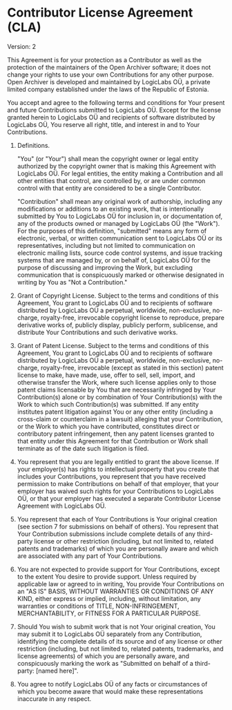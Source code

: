 # Contributor License Agreement (CLA)

Version: 2

This Agreement is for your protection as a Contributor as well as the protection of the maintainers of the Open Archiver software; it does not change your rights to use your own Contributions for any other purpose. Open Archiver is developed and maintained by LogicLabs OÜ, a private limited company established under the laws of the Republic of Estonia.

You accept and agree to the following terms and conditions for Your present and future Contributions submitted to LogicLabs OÜ. Except for the license granted herein to LogicLabs OÜ and recipients of software distributed by LogicLabs OÜ, You reserve all right, title, and interest in and to Your Contributions.

1. Definitions.

    "You" (or "Your") shall mean the copyright owner or legal entity authorized by the copyright owner that is making this Agreement with LogicLabs OÜ. For legal entities, the entity making a Contribution and all other entities that control, are controlled by, or are under common control with that entity are considered to be a single Contributor.

    "Contribution" shall mean any original work of authorship, including any modifications or additions to an existing work, that is intentionally submitted by You to LogicLabs OÜ for inclusion in, or documentation of, any of the products owned or managed by LogicLabs OÜ (the "Work"). For the purposes of this definition, "submitted" means any form of electronic, verbal, or written communication sent to LogicLabs OÜ or its representatives, including but not limited to communication on electronic mailing lists, source code control systems, and issue tracking systems that are managed by, or on behalf of, LogicLabs OÜ for the purpose of discussing and improving the Work, but excluding communication that is conspicuously marked or otherwise designated in writing by You as "Not a Contribution."

2. Grant of Copyright License. Subject to the terms and conditions of this Agreement, You grant to LogicLabs OÜ and to recipients of software distributed by LogicLabs OÜ a perpetual, worldwide, non-exclusive, no-charge, royalty-free, irrevocable copyright license to reproduce, prepare derivative works of, publicly display, publicly perform, sublicense, and distribute Your Contributions and such derivative works.

3. Grant of Patent License. Subject to the terms and conditions of this Agreement, You grant to LogicLabs OÜ and to recipients of software distributed by LogicLabs OÜ a perpetual, worldwide, non-exclusive, no-charge, royalty-free, irrevocable (except as stated in this section) patent license to make, have made, use, offer to sell, sell, import, and otherwise transfer the Work, where such license applies only to those patent claims licensable by You that are necessarily infringed by Your Contribution(s) alone or by combination of Your Contribution(s) with the Work to which such Contribution(s) was submitted. If any entity institutes patent litigation against You or any other entity (including a cross-claim or counterclaim in a lawsuit) alleging that your Contribution, or the Work to which you have contributed, constitutes direct or contributory patent infringement, then any patent licenses granted to that entity under this Agreement for that Contribution or Work shall terminate as of the date such litigation is filed.

4. You represent that you are legally entitled to grant the above license. If your employer(s) has rights to intellectual property that you create that includes your Contributions, you represent that you have received permission to make Contributions on behalf of that employer, that your employer has waived such rights for your Contributions to LogicLabs OÜ, or that your employer has executed a separate Contributor License Agreement with LogicLabs OÜ.

5. You represent that each of Your Contributions is Your original creation (see section 7 for submissions on behalf of others). You represent that Your Contribution submissions include complete details of any third-party license or other restriction (including, but not limited to, related patents and trademarks) of which you are personally aware and which are associated with any part of Your Contributions.

6. You are not expected to provide support for Your Contributions, except to the extent You desire to provide support. Unless required by applicable law or agreed to in writing, You provide Your Contributions on an "AS IS" BASIS, WITHOUT WARRANTIES OR CONDITIONS OF ANY KIND, either express or implied, including, without limitation, any warranties or conditions of TITLE, NON-INFRINGEMENT, MERCHANTABILITY, or FITNESS FOR A PARTICULAR PURPOSE.

7. Should You wish to submit work that is not Your original creation, You may submit it to LogicLabs OÜ separately from any Contribution, identifying the complete details of its source and of any license or other restriction (including, but not limited to, related patents, trademarks, and license agreements) of which you are personally aware, and conspicuously marking the work as "Submitted on behalf of a third-party: [named here]".

8. You agree to notify LogicLabs OÜ of any facts or circumstances of which you become aware that would make these representations inaccurate in any respect.
